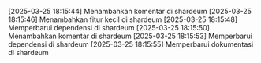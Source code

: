 [2025-03-25 18:15:44] Menambahkan komentar di shardeum
[2025-03-25 18:15:46] Menambahkan fitur kecil di shardeum
[2025-03-25 18:15:48] Memperbarui dependensi di shardeum
[2025-03-25 18:15:50] Menambahkan komentar di shardeum
[2025-03-25 18:15:53] Memperbarui dependensi di shardeum
[2025-03-25 18:15:55] Memperbarui dokumentasi di shardeum
